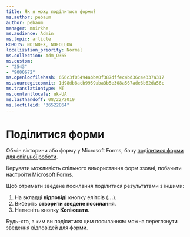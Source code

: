 ```yaml
---
title: Як я можу поділитися форми?
ms.author: pebaum
author: pebaum
manager: mnirkhe
ms.audience: Admin
ms.topic: article
ROBOTS: NOINDEX, NOFOLLOW
localization_priority: Normal
ms.collection: Adm_O365
ms.custom:
- "2543"
- "9000672"
ms.openlocfilehash: 656c3f05494abbe0f387dffec4bd36c4e337a317
ms.sourcegitcommit: 1d98db8acb9959aba3b5e308a567ade6b62da56c
ms.translationtype: MT
ms.contentlocale: uk-UA
ms.lasthandoff: 08/22/2019
ms.locfileid: "36522864"
---
```

# <a name="share-a-form"></a>Поділитися форми

Обмін вікторини або форму у Microsoft Forms, бачу [поділитися форми для спільної роботи](https://support.office.com/article/Share-a-form-to-collaborate-d5bb5cf0-8401-4c15-bb8c-8e108cd7e69b).

Керувати можливість спільного використання форм ззовні, побачити [настроїти Microsoft Forms](https://support.office.com/article/set-up-microsoft-forms-cc52287a-4550-464d-9a1b-457bf9df2240?ui=en-US&rs=en-US&ad=US#PickTab=Configure). 

Щоб отримати зведене посилання поділитися результатами з іншими:

1. На вкладці **відповіді** кнопку еліпсів (**...**).
3. Виберіть **створити зведене посилання**.
4. Натисніть кнопку **Копіювати**.

Будь-хто, з ким ви поділитися цим посиланням можна переглянути зведення відповідей для форми.